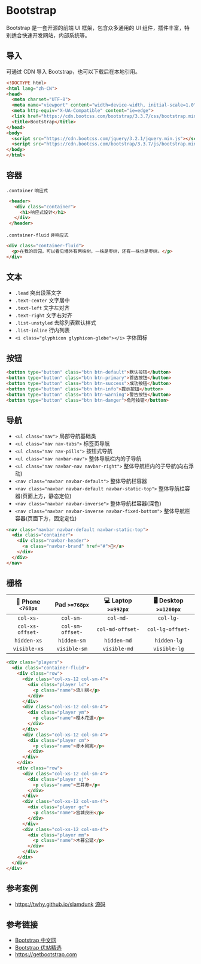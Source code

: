 # Bootstrap

Bootstrap 是一套开源的前端 UI 框架，包含众多通用的 UI 组件，插件丰富，特别适合快速开发网站，内部系统等。

## 导入
可通过 CDN 导入 Bootstrap，也可以下载后在本地引用。
```html
<!DOCTYPE html>
<html lang="zh-CN">
<head>
  <meta charset="UTF-8">
  <meta name="viewport" content="width=device-width, initial-scale=1.0">
  <meta http-equiv="X-UA-Compatible" content="ie=edge">
  <link href="https://cdn.bootcss.com/bootstrap/3.3.7/css/bootstrap.min.css" rel="stylesheet">
  <title>Bootstrap</title>
</head>
<body>
  <script src="https://cdn.bootcss.com/jquery/3.2.1/jquery.min.js"></script>
  <script src="https://cdn.bootcss.com/bootstrap/3.3.7/js/bootstrap.min.js"></script>
</body>
</html>
```

## 容器
`.container` `响应式`
```html
 <header>
   <div class="container">
     <h1>响应式设计</h1>
   </div>
 </header>
```
`.container-fluid` `非响应式`
```html
<div class="container-fluid">
  <p>在我的后园，可以看见墙外有两株树，一株是枣树，还有一株也是枣树。</p>
</div>
```

## 文本
* `.lead` 突出段落文字
* `.text-center` 文字居中
* `.text-left` 文字左对齐
* `.text-right` 文字右对齐
* `.list-unstyled` 去除列表默认样式
* `.list-inline` 行内列表
* `<i class="glyphicon glyphicon-globe"></i>` 字体图标

## 按钮
```html
<button type="button" class="btn btn-default">默认按钮</button>
<button type="button" class="btn btn-primary">首选按钮</button>
<button type="button" class="btn btn-success">成功按钮</button>
<button type="button" class="btn btn-info">提示按钮</button>
<button type="button" class="btn btn-warning">警告按钮</button>
<button type="button" class="btn btn-danger">危险按钮</button>
```

## 导航
* `<ul class="nav">` 局部导航基础类
* `<ul class="nav nav-tabs">` 标签页导航
* `<ul class="nav nav-pills">` 按钮式导航
* `<ul class="nav navbar-nav">` 整体导航栏内的子导航
* `<ul class="nav navbar-nav navbar-right">` 整体导航栏内的子导航(向右浮动)
* `<nav class="navbar navbar-default">` 整体导航栏容器
* `<nav class="navbar navbar-default navbar-static-top">` 整体导航栏容器(页面上方，静态定位)
* `<nav class="navbar navbar-inverse">` 整体导航栏容器(深色)
* `<nav class="navbar navbar-inverse navbar-fixed-bottom">` 整体导航栏容器(页面下方，固定定位)

```html
<nav class="navbar navbar-default navbar-static-top">
  <div class="container">
    <div class="navbar-header">
      <a class="navbar-brand" href="#">🍎</a>
    </div>
  </div>
</nav>
```

## 栅格
| 📱 Phone `<768px` | Pad `>=768px`    | 💻 Laptop `>=992px` | 🖥 Desktop `>=1200px` |
|:-----------------:|:----------------:|:------------------:|:---------------------:|
|      `col-xs-`    |   `col-sm-`      |     `col-md-`      |     `col-lg-`         |
|  `col-xs-offset-` | `col-sm-offset-` |  `col-md-offset-`  |   `col-lg-offset-`    |
|     `hidden-xs`   |    `hidden-sm`   |     `hidden-md`    |      `hidden-lg`      |
|    `visible-xs`   |   `visible-sm`   |    `visible-md`    |      `visible-lg`     |

```html
<div class="players">
  <div class="container-fluid">
    <div class="row">
      <div class="col-xs-12 col-sm-4">
        <div class="player lc">
          <p class="name">流川枫</p>
        </div>
      </div>
      <div class="col-xs-12 col-sm-4">
        <div class="player ym">
          <p class="name">樱木花道</p>
        </div>
      </div>
      <div class="col-xs-12 col-sm-4">
        <div class="player cm">
          <p class="name">赤木刚宪</p>
        </div>
      </div>
    </div>
    <div class="row">
      <div class="col-xs-12 col-sm-4">
        <div class="player sj">
          <p class="name">三井寿</p>
        </div>
      </div>
      <div class="col-xs-12 col-sm-4">
        <div class="player gc">
          <p class="name">宫城良田</p>
        </div>
      </div>
      <div class="col-xs-12 col-sm-4">
        <div class="player mm">
          <p class="name">木暮公延</p>
        </div>
      </div>
    </div>
  </div>
</div>
```

## 参考案例
* https://twhy.github.io/slamdunk [源码](https://github.com/twhy/slamdunk)

## 参考链接
* [Bootstrap 中文网](http://www.bootcss.com)
* [Bootstrap 优站精选](http://expo.bootcss.com)
* https://getbootstrap.com
